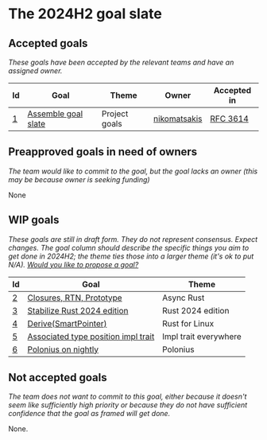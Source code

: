 # The 2024H2 goal slate

## Accepted goals

*These goals have been accepted by the relevant teams and have an assigned owner.*

| Id    | Goal                     | Theme         | Owner        | Accepted in                                          |
| ----- | ------------------------ | ------------- | ------------ | ------------------------------------------------------- |
| [1][] | [Assemble goal slate][1] | Project goals | [nikomatsakis][] | [RFC 3614](https://github.com/rust-lang/rfcs/pull/3614) |

[nikomatsakis]: https://github.com/nikomatsakis/
[Leadership council]: https://www.rust-lang.org/governance/teams/leadership-council

## Preapproved goals in need of owners

*The team would like to commit to the goal, but the goal lacks an owner (this may be because owner is seeking funding)*

None

## WIP goals

*These goals are still in draft form. They do not represent consensus. Expect changes. The goal column should describe the specific things you aim to get done in 2024H2; the theme ties those into a larger theme (it's ok to put N/A). [Would you like to propose a goal?](../how_to/propose_a_goal.md)*

| Id    | Goal                                     | Theme                 |
| ----- | ---------------------------------------- | --------------------- |
| [2][] | [Closures, RTN, Prototype][2]            | Async Rust            |
| [3][] | [Stabilize Rust 2024 edition][3]         | Rust 2024 edition     |
| [4][] | [Derive(SmartPointer)][4]                | Rust for Linux        |
| [5][] | [Associated type position impl trait][5] | Impl trait everywhere |
| [6][] | [Polonius on nightly][6]                 | Polonius              |

## Not accepted goals

*The team does not want to commit to this goal, either because it doesn't seem like sufficiently high priority or because they do not have sufficient confidence that the goal as framed will get done.*

None.

[1]: ./0001-Project-goal-slate.md
[2]: ./0002-Async-Rust.md
[3]: ./0003-Rust-2024-Edition.md
[4]: ./0004-RFL.md
[5]: ./0005-Impl-trait-everywhere.md
[6]: ./0006-Polonius.md
[7]: ./0007-Impl-trait-everywhere.md

